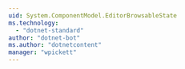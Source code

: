 ```yaml
---
uid: System.ComponentModel.EditorBrowsableState
ms.technology: 
  - "dotnet-standard"
author: "dotnet-bot"
ms.author: "dotnetcontent"
manager: "wpickett"
---
```

